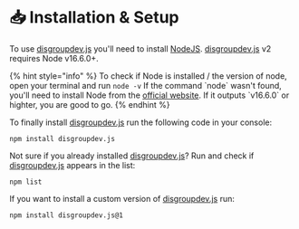 # 📥 Installation & Setup

To use [disgroupdev.js](https://npmjs.com/disgroupdev.js) you'll need to install [NodeJS](https://nodejs.org). [disgroupdev.js](https://npmjs.com/disgroupdev.js) v2 requires Node v16.6.0+.

{% hint style="info" %}
To check if Node is installed / the version of node, open your terminal and run `node -v` If the command \`node\` wasn't found, you'll need to install Node from the [official website](https://nodejs.org). If it outputs \`v16.6.0\` or highter, you are good to go.
{% endhint %}

To finally install [disgroupdev.js](https://npmjs.com/disgroupdev.js) run the following code in your console:

```shell
npm install disgroupdev.js
```

Not sure if you already installed [disgroupdev.js](https://npmjs.com/disgroupdev.js)? Run and check if [disgroupdev.js](https://npmjs.com/disgroupdev.js) appears in the list:

```shell
npm list
```

If you want to install a custom version of [disgroupdev.js](https://npmjs.com/disgroupdev.js) run:

```shell
npm install disgroupdev.js@1
```

